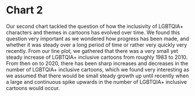 # Chart 2

Our second chart tackled the question of how the inclusivity of LGBTQIA+ characters and themes in cartoons has evolved over time. We found this question very important as we wondered how progress has been made, and whether it was steady over a long period of time or rather very quickly very recently. From our line plot, we gathered that there was a very small yet steady increase of LGBTQIA+ inclusive cartoons from roughly 1983 to 2010. From then on to 2020, there has been sharp increases and decreases in the number of LGBTQIA+ inclusive cartoons, which we found very interesting as we assumed that there would be small steady growth up until recently when a large and continuous spike upwards in the number of LGBTQIA+ inclusive cartoons would occur.